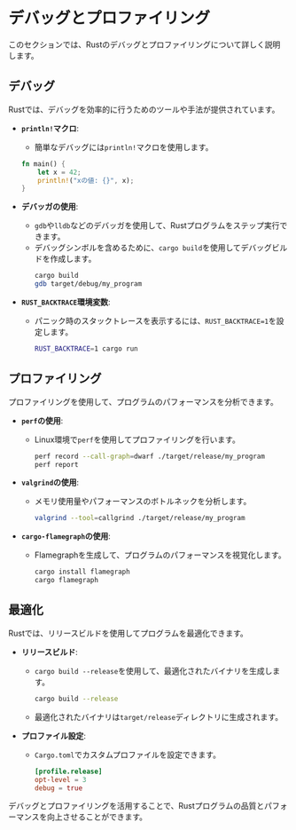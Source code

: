 # デバッグとプロファイリング

このセクションでは、Rustのデバッグとプロファイリングについて詳しく説明します。

## デバッグ

Rustでは、デバッグを効率的に行うためのツールや手法が提供されています。

- **`println!`マクロ**:
  - 簡単なデバッグには`println!`マクロを使用します。
  ```rust
  fn main() {
      let x = 42;
      println!("xの値: {}", x);
  }
  ```

- **デバッガの使用**:
  - `gdb`や`lldb`などのデバッガを使用して、Rustプログラムをステップ実行できます。
  - デバッグシンボルを含めるために、`cargo build`を使用してデバッグビルドを作成します。
    ```bash
    cargo build
    gdb target/debug/my_program
    ```

- **`RUST_BACKTRACE`環境変数**:
  - パニック時のスタックトレースを表示するには、`RUST_BACKTRACE=1`を設定します。
    ```bash
    RUST_BACKTRACE=1 cargo run
    ```

## プロファイリング

プロファイリングを使用して、プログラムのパフォーマンスを分析できます。

- **`perf`の使用**:
  - Linux環境で`perf`を使用してプロファイリングを行います。
    ```bash
    perf record --call-graph=dwarf ./target/release/my_program
    perf report
    ```

- **`valgrind`の使用**:
  - メモリ使用量やパフォーマンスのボトルネックを分析します。
    ```bash
    valgrind --tool=callgrind ./target/release/my_program
    ```

- **`cargo-flamegraph`の使用**:
  - Flamegraphを生成して、プログラムのパフォーマンスを視覚化します。
    ```bash
    cargo install flamegraph
    cargo flamegraph
    ```

## 最適化

Rustでは、リリースビルドを使用してプログラムを最適化できます。

- **リリースビルド**:
  - `cargo build --release`を使用して、最適化されたバイナリを生成します。
    ```bash
    cargo build --release
    ```
  - 最適化されたバイナリは`target/release`ディレクトリに生成されます。

- **プロファイル設定**:
  - `Cargo.toml`でカスタムプロファイルを設定できます。
    ```toml
    [profile.release]
    opt-level = 3
    debug = true
    ```

デバッグとプロファイリングを活用することで、Rustプログラムの品質とパフォーマンスを向上させることができます。
